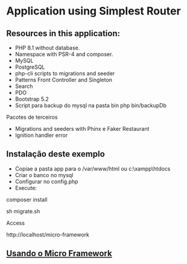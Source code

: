 # Application using Simplest Router


## Resources in this application:

- PHP 8.1 without database.
- Namespace with PSR-4 and composer.
- MySQL
- PostgreSQL
- php-cli scripts to migrations and seeder
- Patterns Front Controller and Singleton
- Search
- PDO
- Bootstrap 5.2
- Script para backup do mysql na pasta bin
    php bin/backupDb

Pacotes de terceiros

- Migrations and seeders with Phinx e Faker Restaurant
- Ignition handler error


## Instalação deste exemplo

- Copiae a pasta app para o /var/www/html ou c:\xampp\htdocs
- Criar o banco no mysql
- Configurar no config.php
- Execute:

composer install

sh migrate.sh

Access

http://localhost/micro-framework


## [Usando o Micro Framework](usando.md)

